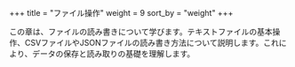 +++
title = "ファイル操作"
weight = 9
sort_by = "weight"
+++

この章は、ファイルの読み書きについて学びます。テキストファイルの基本操作、CSVファイルやJSONファイルの読み書き方法について説明します。これにより、データの保存と読み取りの基礎を理解します。
